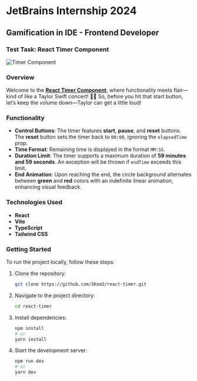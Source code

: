 # JetBrains Internship 2024

## Gamification in IDE - Frontend Developer

### Test Task: React Timer Component

![Timer Component](https://github.com/SKom2/kotlin-js-text-editor/assets/103752057/bcfd650a-ca87-4e7c-b52d-533e6a20f982)

### Overview

Welcome to the [**React Timer Component**](https://main--funny-granita-c8ec01.netlify.app/), where functionality meets flair—kind of like a Taylor Swift concert! 🎤✨ So, before you hit that start button, let’s keep the volume down—Taylor can get a little loud!

### Functionality

- **Control Buttons**: The timer features **start**, **pause**, and **reset** buttons. The **reset** button sets the timer back to `00:00`, ignoring the `elapsedTime` prop.
- **Time Format**: Remaining time is displayed in the format `MM:SS`.
- **Duration Limit**: The timer supports a maximum duration of **59 minutes and 59 seconds**. An exception will be thrown if `endTime` exceeds this limit.
- **End Animation**: Upon reaching the end, the circle background alternates between **green** and **red** colors with an indefinite linear animation, enhancing visual feedback.

### Technologies Used

- **React**
- **Vite**
- **TypeScript**
- **Tailwind CSS**

### Getting Started

To run the project locally, follow these steps:

1. Clone the repository:
   ```bash
   git clone https://github.com/SKom2/react-timer.git
   ```
2. Navigate to the project directory:
   ```bash
   cd react-timer
   ```
3. Install dependencies:
   ```bash
   npm install
   # or
   yarn install
   ```
4. Start the development server:
    ```bash
   npm run dev
    # or
    yarn dev
   ```
